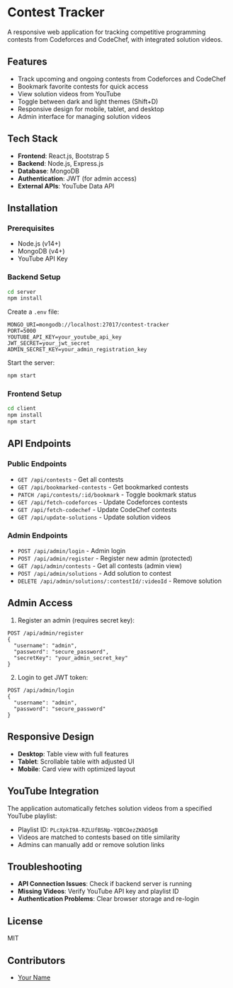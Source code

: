 # Contest Tracker

A responsive web application for tracking competitive programming contests from Codeforces and CodeChef, with integrated solution videos.

## Features

- Track upcoming and ongoing contests from Codeforces and CodeChef
- Bookmark favorite contests for quick access
- View solution videos from YouTube
- Toggle between dark and light themes (Shift+D)
- Responsive design for mobile, tablet, and desktop
- Admin interface for managing solution videos

## Tech Stack

- **Frontend**: React.js, Bootstrap 5
- **Backend**: Node.js, Express.js
- **Database**: MongoDB
- **Authentication**: JWT (for admin access)
- **External APIs**: YouTube Data API

## Installation

### Prerequisites
- Node.js (v14+)
- MongoDB (v4+)
- YouTube API Key

### Backend Setup
```bash
cd server
npm install
```

Create a `.env` file:
```
MONGO_URI=mongodb://localhost:27017/contest-tracker
PORT=5000
YOUTUBE_API_KEY=your_youtube_api_key
JWT_SECRET=your_jwt_secret
ADMIN_SECRET_KEY=your_admin_registration_key
```

Start the server:
```bash
npm start
```

### Frontend Setup
```bash
cd client
npm install
npm start
```

## API Endpoints

### Public Endpoints
- `GET /api/contests` - Get all contests
- `GET /api/bookmarked-contests` - Get bookmarked contests
- `PATCH /api/contests/:id/bookmark` - Toggle bookmark status
- `GET /api/fetch-codeforces` - Update Codeforces contests
- `GET /api/fetch-codechef` - Update CodeChef contests
- `GET /api/update-solutions` - Update solution videos

### Admin Endpoints
- `POST /api/admin/login` - Admin login
- `POST /api/admin/register` - Register new admin (protected)
- `GET /api/admin/contests` - Get all contests (admin view)
- `POST /api/admin/solutions` - Add solution to contest
- `DELETE /api/admin/solutions/:contestId/:videoId` - Remove solution

## Admin Access

1. Register an admin (requires secret key):
```
POST /api/admin/register
{
  "username": "admin",
  "password": "secure_password",
  "secretKey": "your_admin_secret_key"
}
```

2. Login to get JWT token:
```
POST /api/admin/login
{
  "username": "admin",
  "password": "secure_password"
}
```

## Responsive Design

- **Desktop**: Table view with full features
- **Tablet**: Scrollable table with adjusted UI
- **Mobile**: Card view with optimized layout

## YouTube Integration

The application automatically fetches solution videos from a specified YouTube playlist:
- Playlist ID: `PLcXpkI9A-RZLUfBSNp-YQBCOezZKbDSgB`
- Videos are matched to contests based on title similarity
- Admins can manually add or remove solution links

## Troubleshooting

- **API Connection Issues**: Check if backend server is running
- **Missing Videos**: Verify YouTube API key and playlist ID
- **Authentication Problems**: Clear browser storage and re-login

## License

MIT

## Contributors

- [Your Name](https://github.com/yourusername)